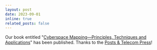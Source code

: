 ```yaml
---
layout: post
date: 2023-09-01
inline: true
related_posts: false
---
```


Our book entitled "[Cyberspace Mapping—Principles, Techniques and Applications](https://item.jd.com/14154920.html)" has been published. Thanks to the [Posts & Telecom Press](https://www.ptpress.com.cn/en)!
